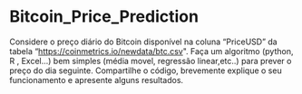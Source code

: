 # Bitcoin_Price_Prediction
Considere o preço diário do Bitcoin disponível na coluna “PriceUSD” da tabela “https://coinmetrics.io/newdata/btc.csv". Faça um algoritmo (python, R , Excel...) bem simples (média movel, regressão linear,etc..) para prever o preço do dia seguinte. Compartilhe o código, brevemente explique o seu funcionamento e apresente alguns resultados.
